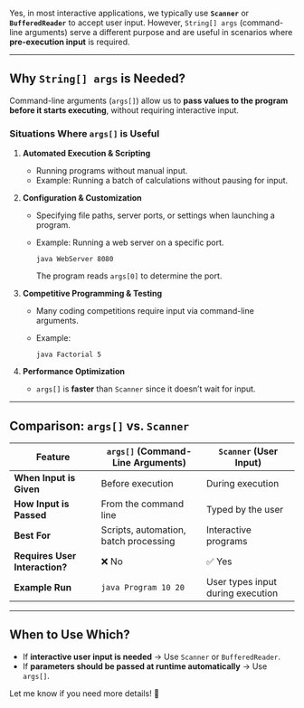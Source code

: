 Yes, in most interactive applications, we typically use **`Scanner`** or **`BufferedReader`** to accept user input. However, `String[] args` (command-line arguments) serve a different purpose and are useful in scenarios where **pre-execution input** is required.

---

## **Why `String[] args` is Needed?**

Command-line arguments (`args[]`) allow us to **pass values to the program before it starts executing**, without requiring interactive input.

### **Situations Where `args[]` is Useful**

1. **Automated Execution & Scripting**
    
    - Running programs without manual input.
    - Example: Running a batch of calculations without pausing for input.
2. **Configuration & Customization**
    
    - Specifying file paths, server ports, or settings when launching a program.
    - Example: Running a web server on a specific port.
        
        ```
        java WebServer 8080
        ```
        
        The program reads `args[0]` to determine the port.
3. **Competitive Programming & Testing**
    
    - Many coding competitions require input via command-line arguments.
    - Example:
        
        ```
        java Factorial 5
        ```
        
4. **Performance Optimization**
    
    - `args[]` is **faster** than `Scanner` since it doesn’t wait for input.

---

## **Comparison: `args[]` vs. `Scanner`**

|Feature|`args[]` (Command-Line Arguments)|`Scanner` (User Input)|
|---|---|---|
|**When Input is Given**|Before execution|During execution|
|**How Input is Passed**|From the command line|Typed by the user|
|**Best For**|Scripts, automation, batch processing|Interactive programs|
|**Requires User Interaction?**|❌ No|✅ Yes|
|**Example Run**|`java Program 10 20`|User types input during execution|

---

## **When to Use Which?**

- If **interactive user input is needed** → Use `Scanner` or `BufferedReader`.
- If **parameters should be passed at runtime automatically** → Use `args[]`.

Let me know if you need more details! 🚀